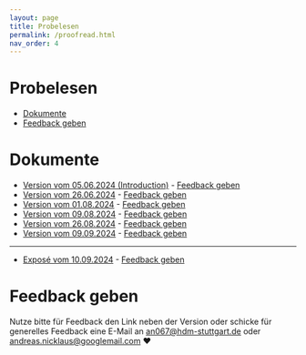 ```yaml
---
layout: page
title: Probelesen
permalink: /proofread.html
nav_order: 4
---
```


<h1>Probelesen</h1>

- [Dokumente](#dokumente)
- [Feedback geben](#feedback-geben)

# Dokumente

- [Version vom 05.06.2024 (Introduction)](./proofread/2024-06-05_performance_of_webpages_built_with_js_frameworks.pdf) - [Feedback geben](mailto:an067@hdm-stuttgart.de?subject=Feedback%20zur%20Masterarbeit%20(Version%20vom%2005.06.2024))
- [Version vom 26.06.2024](./proofread/2024-06-26_performance_of_webpages_built_with_js_frameworks.pdf) - [Feedback geben](mailto:an067@hdm-stuttgart.de?subject=Feedback%20zur%20Masterarbeit%20(Version%20vom%2026.06.2024))
- [Version vom 01.08.2024](./proofread/2024-08-01_performance_of_webpages_built_with_js_frameworks.pdf) - [Feedback geben](mailto:an067@hdm-stuttgart.de?subject=Feedback%20zur%20Masterarbeit%20(Version%20vom%2001.08.2024))
- [Version vom 09.08.2024](./proofread/2024-08-09_performance_of_webpages_built_with_js_frameworks.pdf) - [Feedback geben](mailto:an067@hdm-stuttgart.de?subject=Feedback%20zur%20Masterarbeit%20(Version%20vom%2009.08.2024))
- [Version vom 26.08.2024](./proofread/2024-08-26_performance_of_webpages_built_with_js_frameworks.pdf) - [Feedback geben](mailto:an067@hdm-stuttgart.de?subject=Feedback%20zur%20Masterarbeit%20(Version%20vom%2026.08.2024))
- [Version vom 09.09.2024](./proofread/2024-09-09_performance_of_webpages_built_with_js_frameworks.pdf) - [Feedback geben](mailto:an067@hdm-stuttgart.de?subject=Feedback%20zur%20Masterarbeit%20(Version%20vom%2009.09.2024))

---

- [Exposé vom 10.09.2024](./proofread/2024-09-10_exposé.pdf) - [Feedback geben](mailto:an067@hdm-stuttgart.de?subject=Feedback%20zum%20Expose%20(Version%20vom%2010.09.2024))

# Feedback geben

Nutze bitte für Feedback den Link neben der Version oder schicke für generelles Feedback eine E-Mail an [an067@hdm-stuttgart.de](mailto:an067@hdm-stuttgart.de) oder [andreas.nicklaus@googlemail.com](mailto:andreas.nicklaus@googlemail.com) ♥️